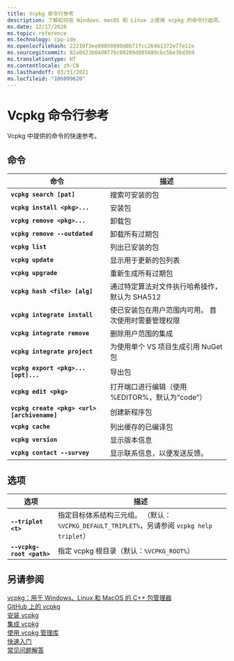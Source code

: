 ```yaml
---
title: Vcpkg 命令行参考
description: 了解如何在 Windows、macOS 和 Linux 上使用 vcpkg 的命令行选项。
ms.date: 12/17/2020
ms.topic: reference
ms.technology: cpp-ide
ms.openlocfilehash: 22210f3ee80050890d0b71fcc26461372e77e11e
ms.sourcegitcommit: 82a0d23b04d0776c00209d885689cbc5be36d3b9
ms.translationtype: HT
ms.contentlocale: zh-CN
ms.lasthandoff: 03/31/2021
ms.locfileid: "106099620"
---
```

# <a name="vcpkg-command-line-reference"></a>Vcpkg 命令行参考

Vcpkg 中提供的命令的快速参考。

## <a name="commands"></a>命令

| 命令 | 描述 |
|--|--|
| **`vcpkg search [pat]`** | 搜索可安装的包 |
| **`vcpkg install <pkg>...`** | 安装包 |
| **`vcpkg remove <pkg>...`** | 卸载包 |
| **`vcpkg remove --outdated`** | 卸载所有过期包 |
| **`vcpkg list`** | 列出已安装的包 |
| **`vcpkg update`** | 显示用于更新的包列表 |
| **`vcpkg upgrade`** | 重新生成所有过期包 |
| **`vcpkg hash <file> [alg]`** | 通过特定算法对文件执行哈希操作，默认为 SHA512 |
| **`vcpkg integrate install`** | 使已安装包在用户范围内可用。 首次使用时需要管理权限 |
| **`vcpkg integrate remove`** | 删除用户范围的集成 |
| **`vcpkg integrate project`** | 为使用单个 VS 项目生成引用 NuGet 包 |
| **`vcpkg export <pkg>... [opt]...`** | 导出包 |
| **`vcpkg edit <pkg>`** | 打开端口进行编辑（使用 %EDITOR%，默认为“code”） |
| **`vcpkg create <pkg> <url> [archivename]`** | 创建新程序包 |
| **`vcpkg cache`** | 列出缓存的已编译包 |
| **`vcpkg version`** | 显示版本信息 |
| **`vcpkg contact --survey`** | 显示联系信息，以便发送反馈。 |

## <a name="options"></a>选项

| 选项 | 描述 |
|--|--|
| **`--triplet <t>`** | 指定目标体系结构三元组。 （默认：`%VCPKG_DEFAULT_TRIPLET%`，另请参阅 `vcpkg help triplet`） |
| **`--vcpkg-root <path>`** | 指定 vcpkg 根目录（默认：`%VCPKG_ROOT%`） |

## <a name="see-also"></a>另请参阅

[vcpkg：用于 Windows、Linux 和 MacOS 的 C++ 包管理器](./vcpkg.md)\
[GitHub 上的 vcpkg](https://github.com/Microsoft/vcpkg)\
[安装 vcpkg](install-vcpkg.md)\
[集成 vcpkg](integrate-vcpkg.md)\
[使用 vcpkg 管理库](manage-libraries-with-vcpkg.md)\
[快速入门](https://github.com/microsoft/vcpkg/blob/master/docs/README.md)\
[常见问题解答](https://github.com/microsoft/vcpkg/blob/master/docs/about/faq.md)
